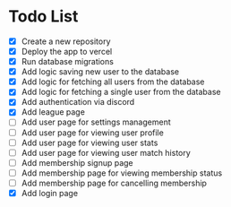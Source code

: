 # Todo List

- [x] Create a new repository
- [x] Deploy the app to vercel
- [x] Run database migrations
- [x] Add logic saving new user to the database
- [x] Add logic for fetching all users from the database
- [x] Add logic for fetching a single user from the database
- [x] Add authentication via discord
- [x] Add league page
- [ ] Add user page for settings management
- [ ] Add user page for viewing user profile
- [ ] Add user page for viewing user stats
- [ ] Add user page for viewing user match history
- [ ] Add membership signup page
- [ ] Add membership page for viewing membership status
- [ ] Add membership page for cancelling membership
- [x] Add login page